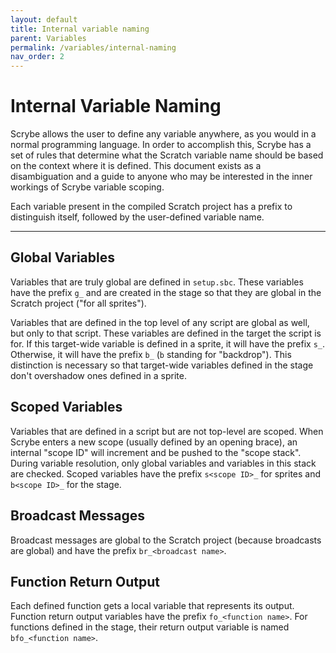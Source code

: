 ```yaml
---
layout: default
title: Internal variable naming
parent: Variables
permalink: /variables/internal-naming
nav_order: 2
---
```


# Internal Variable Naming

Scrybe allows the user to define any variable anywhere, as you would in a normal programming language. In order to accomplish this, Scrybe has a set of rules that determine what the Scratch variable name should be based on the context where it is defined. This document exists as a disambiguation and a guide to anyone who may be interested in the inner workings of Scrybe variable scoping.

Each variable present in the compiled Scratch project has a prefix to distinguish itself, followed by the user-defined variable name.

<hr>

## Global Variables

Variables that are truly global are defined in `setup.sbc`. These variables have the prefix `g_` and are created in the stage so that they are global in the Scratch project ("for all sprites").

Variables that are defined in the top level of any script are global as well, but only to that script. These variables are defined in the target the script is for. If this target-wide variable is defined in a sprite, it will have the prefix `s_`. Otherwise, it will have the prefix `b_` (`b` standing for "backdrop"). This distinction is necessary so that target-wide variables defined in the stage don't overshadow ones defined in a sprite.

## Scoped Variables

Variables that are defined in a script but are not top-level are scoped. When Scrybe enters a new scope (usually defined by an opening brace), an internal "scope ID" will increment and be pushed to the "scope stack". During variable resolution, only global variables and variables in this stack are checked. Scoped variables have the prefix `s<scope ID>_` for sprites and `b<scope ID>_` for the stage.

## Broadcast Messages

Broadcast messages are global to the Scratch project (because broadcasts are global) and have the prefix `br_<broadcast name>`.

## Function Return Output

Each defined function gets a local variable that represents its output. Function return output variables have the prefix `fo_<function name>`. For functions defined in the stage, their return output variable is named `bfo_<function name>`.

